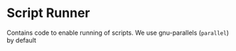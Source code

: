 # Script Runner
Contains code to enable running of scripts. We use gnu-parallels (`parallel`) by default
